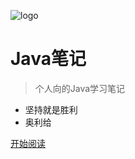 ![logo](https://cdn.jsdelivr.net/gh/lewky/java-note@main/static/favicon.jpg)

# Java笔记

> 个人向的Java学习笔记

* 坚持就是胜利
* 奥利给

[开始阅读](/README)